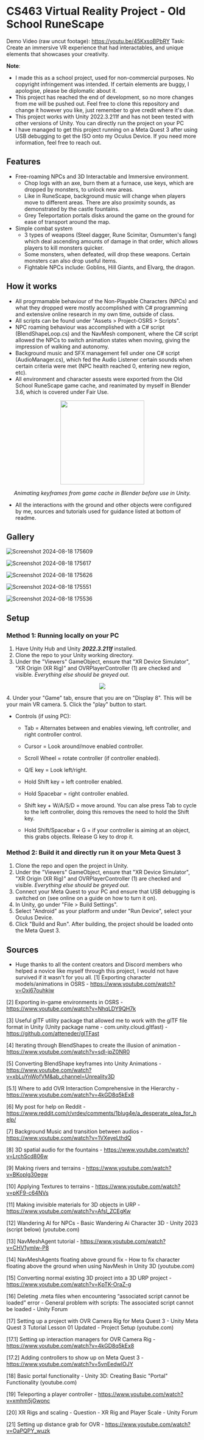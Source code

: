# CS463 Virtual Reality Project - Old School RuneScape

Demo Video (raw uncut footage): https://youtu.be/45KxsoBPbRY
Task: Create an immersive VR experience that had interactables, and unique elements that showcases your creativity.

**Note**:
- I made this as a school project, used for non-commercial purposes. No copyright infringement was intended. If certain elements are buggy, I apologise, please be diplomatic about it. 
- This project has reached the end of development, so no more changes from me will be pushed out. Feel free to clone this repository and change it however you like, just remember to give credit where it's due.
- This project works with Unity 2022.3.211f and has not been tested with other versions of Unity. You can directly run the project on your PC
- I have managed to get this project running on a Meta Quest 3 after using USB debugging to get the ISO onto my Oculus Device. If you need more information, feel free to reach out.


## Features
- Free-roaming NPCs and 3D Interactable and Immersive environment.
  - Chop logs with an axe, burn them at a furnace, use keys, which are dropped by monsters, to unlock new areas.
  - Like in RuneScape, background music will change when players move to different areas. There are also proximity sounds, as demonstrated by the castle fountains.
  - Grey Teleportation portals disks around the game on the ground for ease of transport around the map.
- Simple combat system
  - 3 types of weapons (Steel dagger, Rune Scimitar, Osmumten's fang) which deal ascending amounts of damage in that order, which allows players to kill monsters quicker.
  - Some monsters, when defeated, will drop these weapons. Certain monsters can also drop useful items.
  - Fightable NPCs include: Goblins, Hill Giants, and Elvarg, the dragon.


## How it works
- All progrmamable behaviour of the Non-Playable Characters (NPCs) and what they dropped were mostly accomplished with C# programming and extensive online research in my own time, outside of class.
- All scripts can be found under "Assets > Project-OSRS > Scripts".
- NPC roaming behaviour was accomplished with a C# script (BlendShapeLoop.cs) and the NavMesh component, where the C# script allowed the NPCs to switch animation states when moving, giving the impression of walking and autonomy.
- Background music and SFX management fell under one C# script (AudioManager.cs), which fed the Audio Listener certain sounds when certain criteria were met (NPC health reached 0, entering new region, etc).
- All environment and character assests were exported from the Old School RuneScape game cache, and reanimated by myself in Blender 3.6, which is covered under Fair Use.

<p align = "center"><img width = 220px src = "https://github.com/user-attachments/assets/c8e41769-cea5-45f9-bf69-916946472f0a" align = "center"></p>
 
 _<p align = "center">Animating keyframes from game cache in Blender before use in Unity.</p>_

- All the interactions with the ground and other objects were configured by me, sources and tutorials used for guidance listed at bottom of readme.

## Gallery

![Screenshot 2024-08-18 175609](https://github.com/user-attachments/assets/d259515a-3fbb-4edf-b0e3-dc99c9a73a57)

![Screenshot 2024-08-18 175617](https://github.com/user-attachments/assets/7a2ff02e-6ea3-4793-86ba-a8ead334671b)

![Screenshot 2024-08-18 175626](https://github.com/user-attachments/assets/1dd54e22-3200-4cb6-b107-66c687405707)

![Screenshot 2024-08-18 175551](https://github.com/user-attachments/assets/8cf9ffa3-109d-4216-bd5b-3ef455d8baeb)

![Screenshot 2024-08-18 175536](https://github.com/user-attachments/assets/27adbec3-67ea-41a2-96e1-015fac962179)


## Setup


### Method 1: Running locally on your PC
1. Have Unity Hub and Unity **_2022.3.211f_** installed.
2. Clone the repo to your Unity working directory.
3. Under the "Viewers" GameObject, ensure that "XR Device Simulator", "XR Origin (XR Rig)" and OVRPlayerController (1) are checked and visible. *Everything else should be greyed out.*
<p align = "center"><img src = "https://github.com/user-attachments/assets/d23780b5-ef6b-404c-b2fa-6533d29e4aae"</img></p>
4. Under your "Game" tab, ensure that you are on "Display 8". This will be your main VR camera.
5. Click the "play" button to start.


- Controls (if using PC):
  - Tab = Alternates between and enables viewing, left controller, and right controller control. 
  - Cursor = Look around/move enabled controller.
  - Scroll Wheel = rotate controller (if controller enabled).

  - Q/E key = Look left/right.
  - Hold Shift key = left controller enabled.

  - Hold Spacebar = right controller enabled.
  - Shift key + W/A/S/D = move around. You can alse press Tab to cycle to the left controller, doing this removes the need to hold the Shift key.
  - Hold Shift/Spacebar + G = if your controller is aiming at an object, this grabs objects. Release G key to drop it.

### Method 2: Build it and directly run it on your Meta Quest 3
1. Clone the repo and open the project in Unity.
2. Under the "Viewers" GameObject, ensure that "XR Device Simulator", "XR Origin (XR Rig)" and OVRPlayerController (1) are checked and visible. *Everything else should be greyed out.*
3. Connect your Meta Quest to your PC and ensure that USB debugging is switched on (see online on a guide on how to turn it on).
4. In Unity, go under "File > Build Settings".
5. Select "Android" as your platform and under "Run Device", select your Oculus Device.
6. Click "Build and Run". After building, the project should be loaded onto the Meta Quest 3.


## Sources
- Huge thanks to all the content creators and Discord members who helped a novice like myself through this project, I would not have survived if it wasn't for you all.
[1] Exporting character models/animations in OSRS -
https://www.youtube.com/watch?v=Oxi67ouhkjw

[2] Exporting in-game environments in OSRS -
https://www.youtube.com/watch?v=NhqLDY9QH7k

[3] Useful glTF utility package that allowed me to work with the glTF file format in Unity (Unity 
package name - com.unity.cloud.gltfast) - https://github.com/atteneder/glTFast

[4] Iterating through BlendShapes to create the illusion of animation -
https://www.youtube.com/watch?v=sdl-jpZ0NR0

[5] Converting BlendShape keyframes into Unity Animations -
https://www.youtube.com/watch?v=xbLuYnWofVM&ab_channel=Unreality3D

[5.1] Where to add OVR Interaction Comprehensive in the Hierarchy -
https://www.youtube.com/watch?v=4kGD8q5kEx8

[6] My post for help on Reddit -
https://www.reddit.com/r/vrdev/comments/1blug4e/a_desperate_plea_for_help/

[7] Background Music and transition between audios -
https://www.youtube.com/watch?v=1VXeyeLthdQ

[8] 3D spatial audio for the fountains - https://www.youtube.com/watch?v=LrchScd806w

[9] Making rivers and terrains - https://www.youtube.com/watch?v=BKoplg30egw

[10] Applying Textures to terrains - https://www.youtube.com/watch?v=pKF9-c64NVs

[11] Making invisible materials for 3D objects in URP -
https://www.youtube.com/watch?v=Afsl_ZCEgKw

[12] Wandering AI for NPCs - Basic Wandering Ai Character 3D - Unity 2023 (script below) 
(youtube.com)

[13] NavMeshAgent tutorial - https://www.youtube.com/watch?v=CHV1ymlw-P8

[14] NavMeshAgents floating above ground fix - How to fix character floating above the ground 
when using NavMesh in Unity 3D (youtube.com)

[15] Converting normal existing 3D project into a 3D URP project -
https://www.youtube.com/watch?v=KpTK-OraZ-g

[16] Deleting .meta files when encountering “associated script cannot be loaded” error -
General problem with scripts: The associated script cannot be loaded - Unity Forum

[17] Setting up a project with OVR Camera Rig for Meta Quest 3 - Unity Meta Quest 3 Tutorial 
Lesson 01 Updated - Project Setup (youtube.com)

[17.1] Setting up interaction managers for OVR Camera Rig -
https://www.youtube.com/watch?v=4kGD8q5kEx8

[17.2] Adding controllers to show up on Meta Quest 3 -
https://www.youtube.com/watch?v=5vnEedwlOJY

[18] Basic portal functionality - Unity 3D: Creating Basic "Portal" Functionality 
(youtube.com)

[19] Teleporting a player controller - https://www.youtube.com/watch?v=xmhm5jGwonc

[20] XR Rigs and scaling - Question - XR Rig and Player Scale - Unity Forum

[21] Setting up distance grab for OVR - https://www.youtube.com/watch?v=OaPQPY_wuzk
